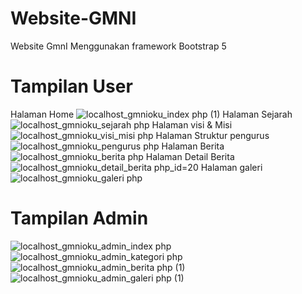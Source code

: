 # Website-GMNI
Website GmnI Menggunakan framework Bootstrap 5
# Tampilan User
Halaman Home
![localhost_gmnioku_index php (1)](https://github.com/user-attachments/assets/e175fd11-f140-41d8-a0e4-041b7b0a0ee4)
Halaman Sejarah
![localhost_gmnioku_sejarah php](https://github.com/user-attachments/assets/a505b30f-d303-4e23-a884-670cc4a37b85)
Halaman visi & Misi
![localhost_gmnioku_visi_misi php](https://github.com/user-attachments/assets/0af397bf-991b-45a3-ab38-baf9b80ae34d)
Halaman Struktur pengurus
![localhost_gmnioku_pengurus php](https://github.com/user-attachments/assets/2ae3d796-fd59-4fc9-9a13-ee0365fee7f7)
Halaman Berita
![localhost_gmnioku_berita php](https://github.com/user-attachments/assets/b92a79b6-8c81-4f39-b56d-505668ae84c1)
Halaman Detail Berita
![localhost_gmnioku_detail_berita php_id=20](https://github.com/user-attachments/assets/dedc80da-562e-4e16-8116-0e31ecf6766d)
Halaman galeri
![localhost_gmnioku_galeri php](https://github.com/user-attachments/assets/956cd9b8-20a7-40d2-86c6-0aac0c99bac8)

 # Tampilan Admin
![localhost_gmnioku_admin_index php](https://github.com/user-attachments/assets/ba98d847-fae8-40d2-9d49-33dd9210c814)
![localhost_gmnioku_admin_kategori php](https://github.com/user-attachments/assets/f50f9da3-64a5-4bde-95f9-d7508d279f98)
![localhost_gmnioku_admin_berita php (1)](https://github.com/user-attachments/assets/9f300988-9002-49ac-8f8c-92552061b1b1)
![localhost_gmnioku_admin_galeri php (1)](https://github.com/user-attachments/assets/08ffebf7-d23d-40a6-b157-2e138a5cc244)
